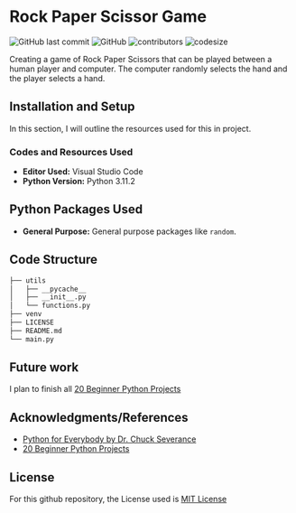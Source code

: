 # Rock Paper Scissor Game

![GitHub last commit](https://img.shields.io/github/last-commit/nsikakabasieumoh/temperature_convertor)
![GitHub](https://img.shields.io/github/license/nsikakabasieumoh/temperature_convertor)
![contributors](https://img.shields.io/github/contributors/nsikakabasieumoh/temperature_convertor)
![codesize](https://img.shields.io/github/languages/code-size/nsikakabasieumoh/temperature_convertor)

Creating a game of Rock Paper Scissors that can be played between a human  player and computer. The computer randomly selects the hand and the player selects a hand. 

## Installation and Setup

In this section, I will outline the resources used for this in project.

### Codes and Resources Used

- **Editor Used:**  Visual Studio Code
- **Python Version:** Python 3.11.2

## Python Packages Used
- **General Purpose:** General purpose packages like `random`.

## Code Structure

```bash
├── utils
│   ├── __pycache__
│   ├── __init__.py
│   └── functions.py
├── venv
├── LICENSE
├── README.md
└── main.py
```

## Future work

I plan to finish all [20 Beginner Python Projects](https://youtu.be/pdy3nh1tn6I)

## Acknowledgments/References

- [Python for Everybody by Dr. Chuck Severance](https://youtu.be/8DvywoWv6fI)
- [20 Beginner Python Projects](https://youtu.be/pdy3nh1tn6I)

## License

For this github repository, the License used is [MIT License](https://opensource.org/license/mit/)

<!--
## Python Packages Used
- **General Purpose:** General purpose packages like `urllib, os, request`, and many more.

# Data
The very crucial part of any data science project is dataset. Therefore list all the data sources used in the project, including links to the original data, descriptions of the data, and any pre-processing steps that were taken.

# Code Structure

# Results and evaluation
Provide an overview of the results of your project, including any relevant metrics and graphs. Include explanations of any evaluation methodologies and how they were used to assess the quality of the model. You can also make it appealing by including any pictures of your analysis or visualizations.

# Future work
Outline potential future work that can be done to extend the project or improve its functionality. This will help others understand the scope of your project and identify areas where they can contribute.


